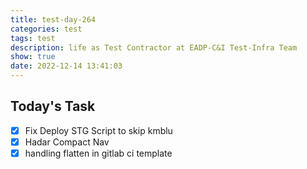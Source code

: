 ```yaml
---
title: test-day-264
categories: test
tags: test
description: life as Test Contractor at EADP-C&I Test-Infra Team
show: true
date: 2022-12-14 13:41:03
---
```

## Today's Task

- [x] Fix Deploy STG Script to skip kmblu
- [x] Hadar Compact Nav
- [x] handling flatten in gitlab ci template
